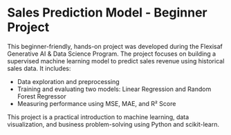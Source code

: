 # Sales Prediction Model - Beginner Project
This beginner-friendly, hands-on project was developed during the Flexisaf Generative AI & Data Science Program. The project focuses on building a supervised machine learning model to predict sales revenue using historical sales data. 
It includes: 
- Data exploration and preprocessing
- Training and evaluating two models: Linear Regression and Random Forest Regressor  
- Measuring performance using MSE, MAE, and R² Score  

This project is a practical introduction to machine learning, data visualization, and business problem-solving using Python and scikit-learn.
